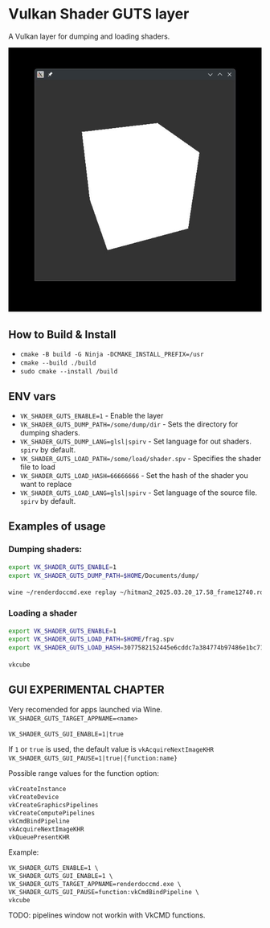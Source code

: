 # Vulkan Shader GUTS layer
A Vulkan layer for dumping and loading shaders.

![.](/docs/first_shader.jpg "Our fellow vkcube has seen better days.")

## How to Build & Install

* `cmake -B build -G Ninja -DCMAKE_INSTALL_PREFIX=/usr`
* `cmake --build ./build`
* `sudo cmake --install /build`


## ENV vars

* `VK_SHADER_GUTS_ENABLE=1` - Enable the layer
* `VK_SHADER_GUTS_DUMP_PATH=/some/dump/dir` - Sets the directory for dumping shaders.
* `VK_SHADER_GUTS_DUMP_LANG=glsl|spirv` - Set language for out shaders. `spirv` by default.
* `VK_SHADER_GUTS_LOAD_PATH=/some/load/shader.spv` - Specifies the shader file to load
* `VK_SHADER_GUTS_LOAD_HASH=66666666` - Set the hash of the shader you want to replace
* `VK_SHADER_GUTS_LOAD_LANG=glsl|spirv` - Set language of the source file. `spirv` by default.

## Examples of usage

### Dumping shaders:
```sh
export VK_SHADER_GUTS_ENABLE=1 
export VK_SHADER_GUTS_DUMP_PATH=$HOME/Documents/dump/

wine ~/renderdoccmd.exe replay ~/hitman2_2025.03.20_17.58_frame12740.rdc
```
### Loading a shader
```sh
export VK_SHADER_GUTS_ENABLE=1 
export VK_SHADER_GUTS_LOAD_PATH=$HOME/frag.spv
export VK_SHADER_GUTS_LOAD_HASH=3077582152445e6cddc7a384774b97486e1bc718

vkcube
```

## GUI EXPERIMENTAL CHAPTER

Very recomended for apps launched via Wine.
`VK_SHADER_GUTS_TARGET_APPNAME=<name>`

`VK_SHADER_GUTS_GUI_ENABLE=1|true`

If `1` or `true` is used, the default value is `vkAcquireNextImageKHR`
`VK_SHADER_GUTS_GUI_PAUSE=1|true|{function:name}`

Possible range values for the function option:
```
vkCreateInstance
vkCreateDevice
vkCreateGraphicsPipelines
vkCreateComputePipelines
vkCmdBindPipeline
vkAcquireNextImageKHR
vkQueuePresentKHR
```

Example:

```
VK_SHADER_GUTS_ENABLE=1 \
VK_SHADER_GUTS_GUI_ENABLE=1 \
VK_SHADER_GUTS_TARGET_APPNAME=renderdoccmd.exe \
VK_SHADER_GUTS_GUI_PAUSE=function:vkCmdBindPipeline \
vkcube
```


TODO:
pipelines window not workin with VkCMD functions.

